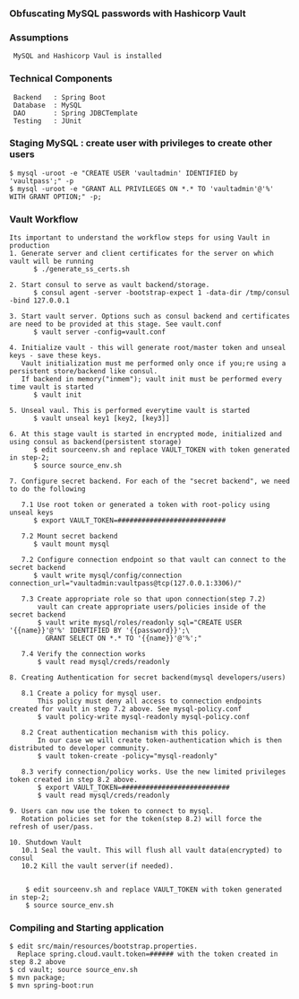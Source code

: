 ###  Obfuscating MySQL passwords with Hashicorp Vault

###  Assumptions
     MySQL and Hashicorp Vaul is installed
     
###  Technical Components
     Backend   : Spring Boot
     Database  : MySQL
     DAO       : Spring JDBCTemplate
     Testing   : JUnit

###  Staging MySQL : create user with privileges to create other users
    $ mysql -uroot -e "CREATE USER 'vaultadmin' IDENTIFIED by 'vaultpass';" -p
    $ mysql -uroot -e "GRANT ALL PRIVILEGES ON *.* TO 'vaultadmin'@'%' WITH GRANT OPTION;" -p;

###  Vault Workflow
    Its important to understand the workflow steps for using Vault in production
    1. Generate server and client certificates for the server on which vault will be running
          $ ./generate_ss_certs.sh

    2. Start consul to serve as vault backend/storage. 
          $ consul agent -server -bootstrap-expect 1 -data-dir /tmp/consul -bind 127.0.0.1
    
    3. Start vault server. Options such as consul backend and certificates are need to be provided at this stage. See vault.conf
          $ vault server -config=vault.conf
    
    4. Initialize vault - this will generate root/master token and unseal keys - save these keys.
       Vault initialization must me performed only once if you;re using a persistent store/backend like consul. 
       If backend in memory("inmem"); vault init must be performed every time vault is started 
          $ vault init
    
    5. Unseal vaul. This is performed everytime vault is started
          $ vault unseal key1 [key2, [key3]]
    
    6. At this stage vault is started in encrypted mode, initialized and using consul as backend(persistent storage) 
          $ edit sourceenv.sh and replace VAULT_TOKEN with token generated in step-2;
          $ source source_env.sh
    
    7. Configure secret backend. For each of the "secret backend", we need to do the following
    
       7.1 Use root token or generated a token with root-policy using unseal keys
          $ export VAULT_TOKEN=########################### 
       
       7.2 Mount secret backend
          $ vault mount mysql
       
       7.2 Configure connection endpoint so that vault can connect to the secret backend
          $ vault write mysql/config/connection connection_url="vaultadmin:vaultpass@tcp(127.0.0.1:3306)/"
       
       7.3 Create appropriate role so that upon connection(step 7.2) 
           vault can create appropriate users/policies inside of the secret backend
           $ vault write mysql/roles/readonly sql="CREATE USER '{{name}}'@'%' IDENTIFIED BY '{{password}}';\
             GRANT SELECT ON *.* TO '{{name}}'@'%';"
       
       7.4 Verify the connection works
           $ vault read mysql/creds/readonly
    
    8. Creating Authentication for secret backend(mysql developers/users)
    
       8.1 Create a policy for mysql user. 
           This policy must deny all access to connection endpoints created for vault in step 7.2 above. See mysql-policy.conf
           $ vault policy-write mysql-readonly mysql-policy.conf
       
       8.2 Creat authentication mechanism with this policy. 
           In our case we will create token-authentication which is then distributed to developer community.
           $ vault token-create -policy="mysql-readonly"
       
       8.3 verify connection/policy works. Use the new limited privileges token created in step 8.2 above.
           $ export VAULT_TOKEN=########################### 
           $ vault read mysql/creds/readonly
    
    9. Users can now use the token to connect to mysql. 
       Rotation policies set for the token(step 8.2) will force the refresh of user/pass.
    
    10. Shutdown Vault
       10.1 Seal the vault. This will flush all vault data(encrypted) to consul
       10.2 Kill the vault server(if needed). 


        $ edit sourceenv.sh and replace VAULT_TOKEN with token generated in step-2;
        $ source source_env.sh
    
###  Compiling and Starting application 
    $ edit src/main/resources/bootstrap.properties. 
      Replace spring.cloud.vault.token=###### with the token created in step 8.2 above
    $ cd vault; source source_env.sh
    $ mvn package;
    $ mvn spring-boot:run
